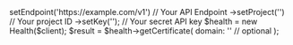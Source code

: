 <?php

use Appwrite\Client;
use Appwrite\Services\Health;

$client = (new Client())
    ->setEndpoint('https://example.com/v1') // Your API Endpoint
    ->setProject('<YOUR_PROJECT_ID>') // Your project ID
    ->setKey('<YOUR_API_KEY>'); // Your secret API key

$health = new Health($client);

$result = $health->getCertificate(
    domain: '' // optional
);
